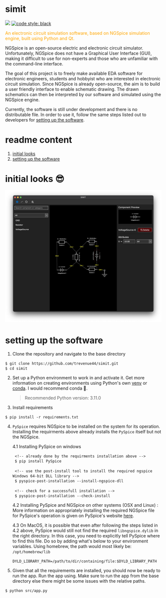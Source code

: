 # simit

<img src="https://img.shields.io/badge/python-3670A0?style=for-the-badge&logo=python&logoColor=ffdd54" /> 
<a href="https://github.com/psf/black">
    <img src="https://img.shields.io/static/v1?label=code%20style&message=black&color=black&style=flat-square" height="28" alt="code style: black">
</a>

<p style="color: orange;">
An electronic circuit simulation software, based on NGSpice simulation engine, built using Python and Qt.
</p>

NGSpice is an open-source electric and electronic circuit simulator. Unfortunately, NGSpice does not have a Graphical User Interface (GUI), making it difficult to use for non-experts and those who are unfamiliar with the command-line interface.

The goal of this project is to freely make available EDA software for electronic engineers, students and hobbyist who are interested in electronic circuit simulation. Since NGSpice is already open-source, the aim is to build a user friendly interface to enable schematic drawing. The drawn schematics can then be interpreted by our software and simulated using the NGSpice engine.

Currently, the software is still under development and there is no distributable file. In order to use it, follow the same steps listed out to developers for [setting up the software](#setting-up-the-software).

# readme content

1. [initial looks](#initial-looks-😎)
1. [setting up the software](#setting-up-the-software)

# initial looks 😎

![initial-looks-01.jpg](./_readme_assets/initial-looks-01.JPG)

# setting up the software

1. Clone the repository and navigate to the base directory

```shell
$ git clone https://github.com/trevenue44/simit.git
$ cd simit
```

2. Set up a Python environment to work in and activate it. Get more information on creating environments using Python's own [venv](https://docs.python.org/3/library/venv.html) or [conda](https://conda.io/projects/conda/en/latest/user-guide/tasks/manage-environments.html). I would recommend conda 👀.
   > Recommended Python version: 3.11.0
3. Install requirements

```shell
$ pip install -r requirements.txt
```

4.  `PySpice` requires NGSpice to be installed on the system for its operation. Installing the requirments above already installs the `PySpice` itself but not the NGSpice.

    4.1 Installing PySpice on windows

         <!-- already done by the requirments installation above -->
         $ pip install PySpice

         <!-- use the post-install tool to install the required ngspice Windows 64-bit DLL library -->
         $ pyspice-post-installation --install-ngspice-dll

         <!-- check for a successfull installation -->
         $ pyspice-post-installation --check-install

    4.2 Installing PySpice and NGSpice on other systems (OSX and Linux) : More information on appropriately installing the required NGSpice file for PySpice's operation is given on PySpice's website [here](https://pyspice.fabrice-salvaire.fr/releases/v1.5/installation.html).

    4.3 On MacOS, it is possible that even after following the steps listed in 4.2 above, PySpice would still not find the required `libngspice.dylib` in the right directory. In this case, you need to explicitly tell PySpice where to find this file. Do so by adding what's below to your environment variables. Using homebrew, the path would most likely be: `/opt/homebrew/lib`

        DYLD_LIBRARY_PATH=/path/to/dir/containing/file:$DYLD_LIBRARY_PATH

5.  Given that all the requirements are installed, you should now be ready to run the app. Run the app using. Make sure to run the app from the base directory else there might be some issues with the relative paths.

```shell
$ python src/app.py
```
